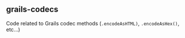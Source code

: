 ## grails-codecs

Code related to Grails codec methods (`.encodeAsHTML)`, `.encodeAsHex()`, etc...)
